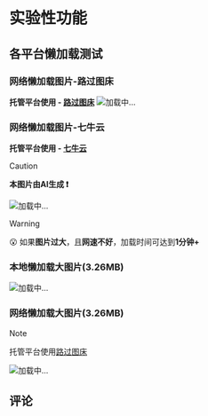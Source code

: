 # 实验性功能
## 各平台懒加载测试
### 网络懒加载图片-路过图床
**托管平台使用 - [路过图床](https://imgse.com)**
<img v-lazy="'https://s21.ax1x.com/2025/01/30/pEVIocT.png'" alt="加载中..." />
<!-- <hr> -->
<!-- <img v-lazy="'https://s21.ax1x.com/2025/01/30/pEVII3V.png'" alt="加载中..." /> -->

### 网络懒加载图片-七牛云
**托管平台使用 - [七牛云](https://portal.qiniu.com/)**
> [!CAUTION]    
>
> **本图片由AI生成 ❗**

<img v-lazy="'http://squv82ws7.hd-bkt.clouddn.com/332936306_0_final.png'" alt="加载中..." />

> [!WARNING]
>
>😮 如果**图片过大**，且**网速不好**，加载时间可达到**1分钟+** 

### 本地懒加载大图片(3.26MB)
<img v-lazy="'images/guangzhou.jpg'" alt="加载中..." /> 

### 网络懒加载大图片(3.26MB)
> [!NOTE]
>
> 托管平台使用[路过图床](https://imgse.com)

<img v-lazy="'https://s21.ax1x.com/2025/01/31/pEZ9eG8.jpg'" alt="加载中..." />


<Experimental/>


## 评论
<Giscus />
